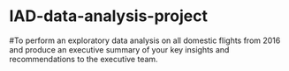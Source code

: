 # IAD-data-analysis-project
#To perform an exploratory data analysis on all domestic flights from 2016 and produce an executive summary of your key insights and recommendations to the executive team.
